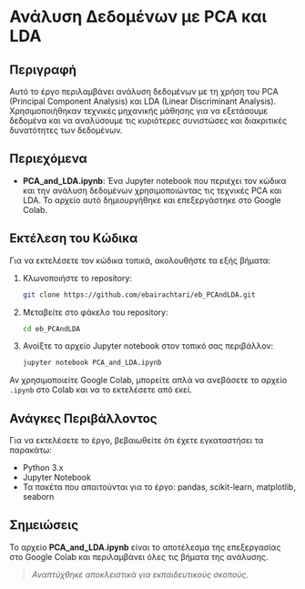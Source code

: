 # Ανάλυση Δεδομένων με PCA και LDA

## Περιγραφή
Αυτό το έργο περιλαμβάνει ανάλυση δεδομένων με τη χρήση του PCA (Principal Component Analysis) και LDA (Linear Discriminant Analysis). Χρησιμοποιήθηκαν τεχνικές μηχανικής μάθησης για να εξετάσουμε δεδομένα και να αναλύσουμε τις κυριότερες συνιστώσες και διακριτικές δυνατότητες των δεδομένων.

## Περιεχόμενα

- **PCA_and_LDA.ipynb**: Ένα Jupyter notebook που περιέχει τον κώδικα και την ανάλυση δεδομένων χρησιμοποιώντας τις τεχνικές PCA και LDA. Το αρχείο αυτό δημιουργήθηκε και επεξεργάστηκε στο Google Colab.

## Εκτέλεση του Κώδικα
Για να εκτελέσετε τον κώδικα τοπικά, ακολουθήστε τα εξής βήματα:

1. Κλωνοποιήστε το repository:
   ```bash
   git clone https://github.com/ebairachtari/eb_PCAndLDA.git
   ```

2. Μεταβείτε στο φάκελο του repository:
   ```bash
   cd eb_PCAndLDA
   ```

3. Ανοίξτε το αρχείο Jupyter notebook στον τοπικό σας περιβάλλον:
   ```bash
   jupyter notebook PCA_and_LDA.ipynb
   ```

Αν χρησιμοποιείτε Google Colab, μπορείτε απλά να ανεβάσετε το αρχείο `.ipynb` στο Colab και να το εκτελέσετε από εκεί.

## Ανάγκες Περιβάλλοντος
Για να εκτελέσετε το έργο, βεβαιωθείτε ότι έχετε εγκαταστήσει τα παρακάτω:
- Python 3.x
- Jupyter Notebook
- Τα πακέτα που απαιτούνται για το έργο: pandas, scikit-learn, matplotlib, seaborn

## Σημειώσεις
Το αρχείο **PCA_and_LDA.ipynb** είναι το αποτέλεσμα της επεξεργασίας στο Google Colab και περιλαμβάνει όλες τις βήματα της ανάλυσης.


>*Αναπτύχθηκε αποκλειστικά για εκπαιδευτικούς σκοπούς.*
